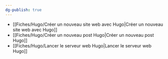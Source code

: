 ```yaml
---
dg-publish: true
---
```


- [[Fiches/Hugo/Créer un nouveau site web avec Hugo\|Créer un nouveau site web avec Hugo]]
- [[Fiches/Hugo/Créer un nouveau post Hugo\|Créer un nouveau post Hugo]]
- [[Fiches/Hugo/Lancer le serveur web Hugo\|Lancer le serveur web Hugo]]
